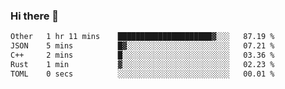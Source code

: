 ### Hi there 👋

<!--
**WShiBin/WShiBin** is a ✨ _special_ ✨ repository because its `README.md` (this file) appears on your GitHub profile.

Here are some ideas to get you started:

- 🔭 I’m currently working on ...
- 🌱 I’m currently learning ...
- 👯 I’m looking to collaborate on ...
- 🤔 I’m looking for help with ...
- 💬 Ask me about ...
- 📫 How to reach me: ...
- 😄 Pronouns: ...
- ⚡ Fun fact: ...
-->

<!--START_SECTION:waka-->

```txt
Other   1 hr 11 mins    █████████████████████▓░░░   87.19 %
JSON    5 mins          █▓░░░░░░░░░░░░░░░░░░░░░░░   07.21 %
C++     2 mins          █░░░░░░░░░░░░░░░░░░░░░░░░   03.36 %
Rust    1 min           ▓░░░░░░░░░░░░░░░░░░░░░░░░   02.23 %
TOML    0 secs          ░░░░░░░░░░░░░░░░░░░░░░░░░   00.01 %
```

<!--END_SECTION:waka-->
